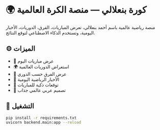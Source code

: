 # 🌍 كورة بنعلالي — منصة الكرة العالمية

منصة رياضية عالمية باسم أحمد بنعلالي، تعرض المباريات، الفرق، الدوريات، الأخبار اليومية، وتستخدم الذكاء الاصطناعي لتوقع النتائج.

## ⚙️ الميزات
- 📅 عرض مباريات اليوم
- 🌍 استعراض الدوريات العالمية
- 👥 عرض الفرق حسب الدوري
- 📰 الأخبار الرياضية اليومية
- 🔮 توقعات ذكية للمباريات
- 🎨 تصميم عربي عالمي جذاب

## 🚀 التشغيل
```bash
pip install -r requirements.txt
uvicorn backend.main:app --reload
